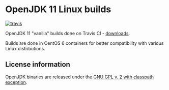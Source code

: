 OpenJDK 11 Linux builds
=======================

[![travis](https://travis-ci.org/ojdkbuild/contrib_jdk11u-ci.svg?branch=jdk-11.0.7%2B10)](https://travis-ci.org/ojdkbuild/contrib_jdk11u-ci/builds)

OpenJDK 11 "vanilla" builds done on Travis CI - [downloads](https://github.com/ojdkbuild/contrib_jdk11u-ci/releases).

Builds are done in CentOS 6 containers for better compatibility with various Linux distributions.

License information
-------------------

OpenJDK binaries are released under the [GNU GPL v. 2 with classpath exception](https://github.com/ojdkbuild/contrib_jdk11u-ci/blob/master/LICENSE).

